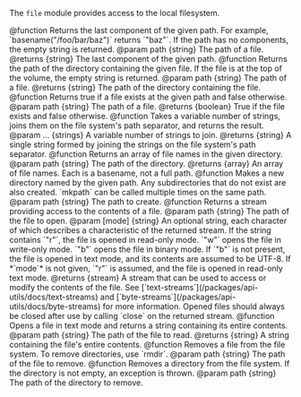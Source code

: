 <!-- contributed by Drew Willcoxon [adw@mozilla.com]  -->
<!-- contributed by Atul Varma [atul@mozilla.com]  -->
<!-- edited by Noelle Murata [fiveinchpixie@gmail.com]  -->


The `file` module provides access to the local filesystem.

<api name="basename">
@function
  Returns the last component of the given path.  For example,
  `basename("/foo/bar/baz")` returns `"baz"`.  If the path has no components,
  the empty string is returned.
@param path {string}
  The path of a file.
@returns {string}
  The last component of the given path.
</api>

<api name="dirname">
@function
  Returns the path of the directory containing the given file.  If the file is
  at the top of the volume, the empty string is returned.
@param path {string}
  The path of a file.
@returns {string}
  The path of the directory containing the file.
</api>

<api name="exists">
@function
  Returns true if a file exists at the given path and false otherwise.
@param path {string}
  The path of a file.
@returns {boolean}
  True if the file exists and false otherwise.
</api>

<api name="join">
@function
  Takes a variable number of strings, joins them on the file system's path
  separator, and returns the result.
@param ... {strings}
  A variable number of strings to join.
@returns {string}
  A single string formed by joining the strings on the file system's path
  separator.
</api>

<api name="list">
@function
  Returns an array of file names in the given directory.
@param path {string}
  The path of the directory.
@returns {array}
  An array of file names.  Each is a basename, not a full path.
</api>

<api name="mkpath">
@function
  Makes a new directory named by the given path.  Any subdirectories that do not
  exist are also created.  `mkpath` can be called multiple times on the same
  path.
@param path {string}
  The path to create.
</api>

<api name="open">
@function
  Returns a stream providing access to the contents of a file.
@param path {string}
  The path of the file to open.
@param [mode] {string}
  An optional string, each character of which describes a characteristic of the
  returned stream.  If the string contains `"r"`, the file is opened in
  read-only mode.  `"w"` opens the file in write-only mode.  `"b"` opens the
  file in binary mode.  If `"b"` is not present, the file is opened in text
  mode, and its contents are assumed to be UTF-8.  If *`mode`* is not given,
  `"r"` is assumed, and the file is opened in read-only text mode.
@returns {stream}
  A stream that can be used to access or modify the contents of the file.  See
  [`text-streams`](/packages/api-utils/docs/text-streams) and
  [`byte-streams`](/packages/api-utils/docs/byte-streams) for more information.
  Opened files should always be closed after use by calling `close` on the
  returned stream.
</api>

<api name="read">
@function
  Opens a file in text mode and returns a string containing its entire contents.
@param path {string}
  The path of the file to read.
@returns {string}
  A string containing the file's entire contents.
</api>

<api name="remove">
@function
  Removes a file from the file system.  To remove directories, use `rmdir`.
@param path {string}
  The path of the file to remove.
</api>

<api name="rmdir">
@function
  Removes a directory from the file system.  If the directory is not empty, an
  exception is thrown.
@param path {string}
  The path of the directory to remove.
</api>
